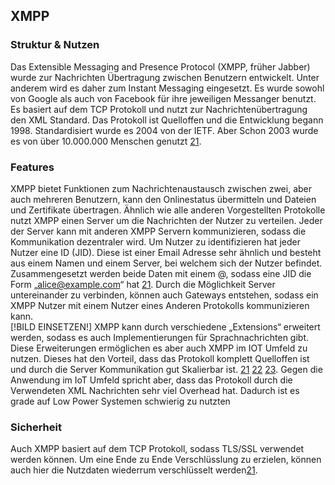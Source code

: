 ## XMPP
### Struktur & Nutzen
Das Extensible Messaging and Presence Protocol (XMPP, früher Jabber) wurde zur Nachrichten Übertragung zwischen Benutzern entwickelt. Unter anderem wird es daher zum Instant Messaging eingesetzt. Es wurde sowohl von Google als auch von Facebook für ihre jeweiligen Messanger benutzt. Es basiert auf dem TCP Protokoll und nutzt zur Nachrichtenübertragung den XML Standard. Das Protokoll ist Quelloffen und die Entwicklung begann 1998.  Standardisiert wurde es 2004 von der IETF. Aber Schon 2003 wurde es von über 10.000.000 Menschen genutzt [21](quellen.md). 
### Features
XMPP bietet Funktionen zum Nachrichtenaustausch zwischen zwei, aber auch mehreren Benutzern, kann den Onlinestatus übermitteln und Dateien und Zertifikate übertragen. Ähnlich wie alle anderen Vorgestellten Protokolle nutzt XMPP einen Server um die Nachrichten der Nutzer zu verteilen. Jeder der Server kann mit anderen XMPP Servern kommunizieren, sodass die Kommunikation dezentraler wird.  Um Nutzer zu identifizieren hat jeder Nutzer eine ID (JID). Diese ist einer Email Adresse sehr ähnlich und besteht aus einem Namen und einem Server, bei welchem sich der Nutzer befindet. Zusammengesetzt werden beide Daten mit einem @, sodass eine JID die Form „alice@example.com“ hat [21](quellen.md). 
Durch die Möglichkeit Server untereinander zu verbinden, können auch Gateways entstehen, sodass ein XMPP Nutzer mit einem Nutzer eines Anderen Protokolls kommunizieren kann.  
[!BILD EINSETZEN!]
XMPP kann durch verschiedene „Extensions“ erweitert werden, sodass es auch Implementierungen für Sprachnachrichten gibt. Diese Erweiterungen ermöglichen es aber auch XMPP im IOT Umfeld zu nutzen. Dieses hat den Vorteil, dass das Protokoll komplett Quelloffen ist und durch die Server Kommunikation gut Skalierbar ist. [21](quellen.md) [22](quellen.md) [23](quellen.md).  Gegen die Anwendung im IoT Umfeld spricht aber, dass das Protokoll durch die Verwendeten XML Nachrichten sehr viel Overhead hat. Dadurch ist es grade auf Low Power Systemen schwierig zu nutzten 
### Sicherheit
Auch XMPP basiert auf dem TCP Protokoll, sodass TLS/SSL verwendet werden können. Um eine Ende zu Ende Verschlüsslung zu erzielen, können auch hier die Nutzdaten wiederrum verschlüsselt werden[21](quellen.md).  